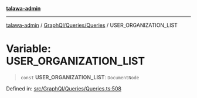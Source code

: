 [**talawa-admin**](../../../../README.md)

***

[talawa-admin](../../../../README.md) / [GraphQl/Queries/Queries](../README.md) / USER\_ORGANIZATION\_LIST

# Variable: USER\_ORGANIZATION\_LIST

> `const` **USER\_ORGANIZATION\_LIST**: `DocumentNode`

Defined in: [src/GraphQl/Queries/Queries.ts:508](https://github.com/bint-Eve/talawa-admin/blob/3ea1bc8148fd1f2efa92a17958ea5a5df0d9cc86/src/GraphQl/Queries/Queries.ts#L508)
